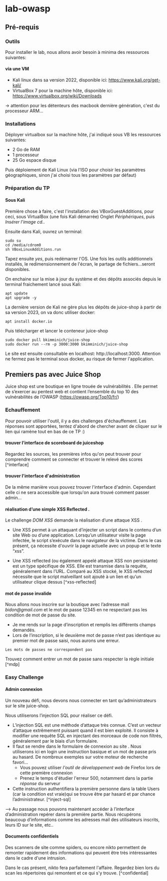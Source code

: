 # lab-owasp

## Pré-requis

### Outils

Pour installer le lab, nous allons avoir besoin à minima des ressources suivantes:

#### via une VM

* Kali linux dans sa version 2022, disponible ici: https://www.kali.org/get-kali/
* VirtualBox 7 pour la machine hôte, disponible ici: https://www.virtualbox.org/wiki/Downloads

-> attention pour les détenteurs des macbook dernière génération, c'est du processeur ARM...

### Installations

Déployer virtualbox sur la machine hôte, j'ai indiqué sous VB les ressources suivantes:

* 2 Go de RAM
* 1 processeur
* 25 Go espace disque


Puis déploiement de Kali Linux (via l'ISO pour choisir les paramètres géographiques, sinon j'ai choisi tous les paramètres par défaut)

### Préparation du TP

#### Sous Kali

Première chose à faire, c'est l'installation des VBoxGuestAdditions, pour ceci, sous VirtualBox (une fois Kali démarrée)
Onglet _Périphériques_, puis _Insérer l'image cd_..

Ensuite dans Kali, ouvrez un terminal:

```
sudo su
cd /media/cdrom0
sh VBoxLinuxAdditions.run
```
Tapez ensuite _yes_, puis redémarrer l'OS. Une fois les outils additionnels installés, le redimensionnement de l'écran, le partage de fichiers...seront disponibles.

On enchaine sur la mise à jour du système et des dépôts associés depuis le terminal fraichement lancé sous Kali:

```
apt update
apt upgrade -y
```

La dernière version de Kali ne gère plus les dépôts de juice-shop à partir de sa version 2023, on va donc utiliser docker:

```
apt install docker.io
```

Puis télécharger et lancer le conteneur juice-shop

```
sudo docker pull bkimminich/juice-shop
sudo docker run --rm -p 3000:3000 bkimminich/juice-shop
```
Le site est ensuite consultable en localhost: http://localhost:3000. Attention ne fermez pas le terminal sous docker, au risque de fermer l'application.


## Premiers pas avec Juice Shop

Juice shop est une boutique en ligne trouée de vulnérabilités . Elle permet de s’exercer au pentest web et contient l’ensemble du top 10 des vulnérabilités de l’OWASP (https://owasp.org/Top10/fr/)

### Echauffement

Pour pouvoir utiliser l'outil, il y a des challenges d'échauffement. Les réponses sont apportées, tentez d'abord de chercher avant de cliquer sur le lien qui ramène tout en bas de ce TP :)

#### trouver l’interface de scoreboard de juiceshop

Regardez les sources, les premières infos qu'on peut trouver pour comprendre comment se connecter et trouver le relevé des scores [^interface]

#### trouver l'interface d'administration

De la même manière vous pouvez trouver l'interface d'admin. Cependant celle ci ne sera accessible que lorsqu'on aura trouvé comment passer admin...

#### réalisation d’une simple XSS Reflected . 

Le challenge _DOM XSS_ demande la réalisation d’une attaque XSS . 

* Une XSS permet à un attaquant d’injecter un script dans le contenu d’un site Web ou d’une application. Lorsqu’un utilisateur visite la page infectée, le script s’exécute dans le navigateur de la victime. Dans le cas présent, ça nécessite d'ouvrir la page actuelle avec un popup et le texte “xss”.

* Une XSS reflected (ou également appelé attaque XSS non persistante) est un type spécifique de XSS. Elle est transmise dans la requête, généralement dans l’URL. Comparé au XSS stocké, le XSS reflected nécessite que le script malveillant soit ajouté à un lien et qu’un utilisateur clique dessus [^xss-reflected]

#### mot de passe invalide

Nous allons nous inscrire sur la boutique avec l’adresse mail _bidon@gmail.com_ et le mot de passe 12345 en ne respectant pas les condition de mot de passe du site.

* Je me rends sur la page d’inscription et remplis les différents champs demandés.
* Lors de l’inscription, si le deuxième mot de passe n’est pas identique au premier mot de passe saisi, nous aurons une erreur.

```
Les mots de passes ne correspondent pas
```

Trouvez comment entrer un mot de passe sans respecter la règle initiale [^mdp]

### Easy Challenge

#### Admin connexion

Un nouveau défi, nous devons nous connecter en tant qu’administrateurs sur le site juice-shop.

Nous utiliserons l’injection SQL pour réaliser ce défi. 

* L’injection SQL est une méthode d’attaque très connue. C’est un vecteur d’attaque extrêmement puissant quand il est bien exploité. Il consiste à modifier une requête SQL en injectant des morceaux de code non filtrés, généralement par le biais d’un formulaire.
* Il faut se rendre dans le formulaire de connexion au site . Nous utiliserons ici en login une instruction basique et un mot de passe pris au hasard. De nombreux exemples sur votre moteur de recherche favori...
  * Vous pouvez utiliser _l'outil de développement web_ de Firefox lors de cette première connexion
  * Prenez le temps d'étudier l'erreur 500, notamment dans la partie _réponse_ du serveur
* Cette instruction authentifiera la première personne dans la table Users (car la condition est vraie)qui se trouve être par hasard et par chance l’administrateur. [^inject-sql]

--> Au passage nous pouvons maintenant accéder à l’interface d’administration repérer dans la première partie. Nous récupérons beaucoup d’informations comme les adresses mail des utilisateurs inscrits, leurs ID sur le site, etc..

#### Documents confidentiels

Des scanners de site comme spiders, ou encore nikto permettent de remonter rapidement des informations qui peuvent être très intéressantes dans le cadre d'une intrusion.

Dans le cas présent, nikto fera parfaitement l'affaire. Regardez bien lors du scan les répertoires qui remontent et ce qui s'y trouve. [^confidential]
